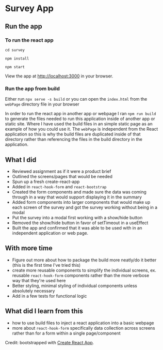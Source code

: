 # Survey App

## Run the app

### To run the react app

`cd survey`

`npm install`

`npm start`

View the app at [http://localhost:3000](http://localhost:3000) in your browser.

### Run the app from build

Either run `npx serve -s build` or you can open the `index.html` from the `webPage` directory file in your browser

In order to run the react app in another app or webpage I ran `npm run build` to generate the files needed to run this application inside of another app or static site. Where I have used the build files in an simple static page as an example of how you could use it. The `webPage` is independent from the React application so this is why the build files are duplicated inside of that directory rather than referencing the files in the build directory in the application.

## What I did

- Reviewed assignment as if it were a product brief
- Outlined the screens/pages that would be needed
- Spun up a fresh create-react-app
- Added in `react-hook-form` and `react-bootstrap`
- Created the form components and made sure the data was coming through in a way that would support displaying it in the summary
- Added form components into larger components that would make up each screen of the survey and got the survey working without being in a modal
- Put the survey into a modal first working with a show/hide button
- Removed the show/hide button in favor of setTimeout in a useEffect
- Built the app and confirmed that it was able to be used with in an independent application or web page.

## With more time

- Figure out more about how to package the build more neatly/do it better (this is the first time I've tried this)
- create more reusable components to simplify the individual screens, ex. reusable `react-hook-form` components rather than the more verbose way that they're used here
- Better styling, minimal styling of individual components unless absolutely necessary
- Add in a few tests for functional logic

## What did I learn from this

- how to use build files to inject a react application into a basic webpage
- more about `react-hook-form` specifically data collection across screens rather than for a form within a single page/component

Credit: bootstrapped with [Create React App](https://github.com/facebook/create-react-app).
